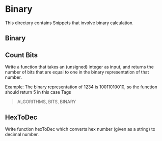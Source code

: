 # Binary

This directory contains Snippets that involve binary calculation.

## Binary

## Count Bits

Write a function that takes an (unsigned) integer as input, and returns the number of bits that are equal to one in the binary representation of that number.

Example: The binary representation of 1234 is 10011010010, so the function should return 5 in this case
Tags

> ALGORITHMS, BITS, BINARY

## HexToDec
Write function hexToDec which converts hex number (given as a string) to decimal number.
